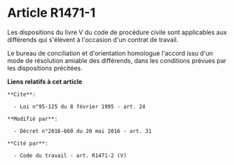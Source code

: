 # Article R1471-1

Les dispositions du livre V du code de procédure civile sont applicables aux différends qui s'élèvent à l'occasion d'un
contrat de travail. 

Le bureau de conciliation et d'orientation homologue l'accord issu d'un mode de résolution amiable des différends, dans les
conditions prévues par les dispositions précitées.

**Liens relatifs à cet article**

	**Cite**:

	  - Loi n°95-125 du 8 février 1995 - art. 24

	**Modifié par**:

	  - Décret n°2016-660 du 20 mai 2016 - art. 31

	**Cité par**:

	  - Code du travail - art. R1471-2 (V)
